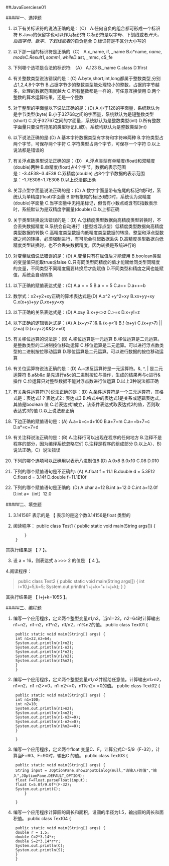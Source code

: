 ##JavaExerciese01

#####一、选择题

1. 以下有关标识符的说法正确的是：（C）
	A.任何自负的组合都可形成一个标识符
	B.Java的保留字也可以作为标识符
	C.标识符是以字母、下划线或者$开头，后跟字母、数字、下划线或者$的自负组合
	D.标识符是不区分大小写的
	
2. 以下那一组的标识符是正确的（C）
	A.c_name,  if,  _name
	B.c*name,  $name,  mode
	C.Result1,  somm1,  while
	D.$ast,  _mmc,  c$_fe
	
3. 下列哪个选项是合法的标识符: （A）
	A.123
	B._name
	C.class
	D.1first
	
4. 有关整数类型说法错误的是：(C)
	A.byte,short,int,long都属于整数类型,分别占1,2,4,8个字节
	B.占据字节少的整数类型能处理较小的整数，占据的字节越多，处理的数据范围就越大
	C.所有整数都是一样的，可任意互换使用
	D.两个整数的算术运算结果，还是一个整数
	
5. 对于整型的字面量以下说法正确的是：(D)
	A.小于128的字面量，系统默认为是字节类型(byte)
	B.小于32768之间的字面量，系统默认为是短整数类型(short)
	C.大于32767之间的字面量，系统默认为是整数类型(int)
	D.所有整数字面量只要没有拖尾的类型标记(L或l)，系统均默认为是整数类型(int)
	
6. 以下说法正确的是:(D)
	A.基本字符数据类型有字符和字符串两种
	B.字符类型占两个字节，可保存两个字符
	C.字符类型占两个字节，可保存一个字符
	D.以上说法都是错误的
	
7. 有关浮点数类型说法正确的是：（D）
	A.浮点类型有单精度(float)和双精度(double)两种
	B.单精度(float)占4个字节，数据的表示范围是：-3.4E38~3.4E38
	C.双精度(double) 占8个字节数据的表示范围是：-1.7E308~1.7E308
	D.以上说法都正确
	
8. 关浮点型字面量说法正确的是：(D)
	A.数字字面量带有拖尾的标记f或F时，系统认为单精度(float)字面量
	B.带有拖尾的标记d或D时，系统认为双精度(double)字面量
	C.当字面量中无拖尾标记，但含有小数点或含有E指数表示时，系统默认为是双精度字面量(double)
	D.以上都正确
	
9. 关于类型转换说法错误的是：(D)
	A.低精度类型数据向高精度类型转换时，不会丢失数据精度
	B.系统会自动进行（整型或浮点型）低精度类型数据向高精度类型数据的转换
	C.高精度类型数据向低精度类型数据的转换、整型和浮点型数据之间的转换，必须强制进行，有可能会引起数据丢失
	D.高精度类型数据向低精度类型转换时，也不会丢失数据精度，因为转换是系统进行的
	
10. 对变量赋值说法错误的是：(D)
	A.变量只有在赋值后才能使用
	B.boolean类型的变量值只能取true或false
	C.只有同类型同精度的值才能赋给同类型同精度的变量，不同类型不同精度需要转换后才能赋值
	D.不同类型和精度之间也能赋值，系统会自动转换
	
11. 以下正确的赋值表达式是：(C)
	A.a = = 5
	B.a = = 5
	C.a++
	D.a++=b
	
12. 数学式：x2+y2+xy正确的算术表达式是(D)
	A.x^2 +y^2+xy
	B.x*x+y*y+xy
	C.x(x+y)+y*y
	D.x*x+y*y+x*y
	
13. 以下正确的关系表达式是：(D)
	A.x≥y
	B.x+y<>z
	C.>=x
	D.x+y!=z
	
14. 以下正确的逻辑表达式是：(A)
	A.(x+y>7 )& & (x-y<1)
	B.! (x+y)
	C.(x+y>7) || (z=a)
	D.(x+y+z)&&(z>=0)
	
15. 有关移位运算的说法是：(B)
	A.移位运算是一元运算
	B.移位运算是二元运算。是整数类型的二进制按位移动运算
	C.移位运算是二元运算。可以进行浮点数类型的二进制按位移动运算
	D.移位运算是二元运算。可以进行数据的按位移动运算
	
16. 有关位运算符说法正确的是：(D)
	A.~求反运算符是一元运算符。&, ^, | 是二元运算符
	B.a&b&c 是先进行a&c的二进制按位与操作，生成的结果再与c进行&操作
	C.位运算只对整型数据不能对浮点数进行位运算
	D.以上3种说法都正确
	
17. 有关条件运算符(?:)说法正确的是：(D)
	A.条件运算符是一个三元运算符，其格式是：表达式1 ? 表达式2 : 表达式3
	B.格式中的表达式1是关系或逻辑表达式，其值是boolean 值
	C.若表达式1成立，该条件表达式取表达式2的值，否则取表达式3的值
	D.以上说法都正确
	
18. 下边正确的赋值语句是：(A)
	A.a=b=c=d+100
	B.a+7=m
	C.a+=b+7=c
	D.a*=c+7=d
	
19. 有关注释说法正确的是：(B)
	A.注释行可以出现在程序的任何地方
	B.注释不是程序的部分，因为编译系统忽略它们
	C.注释是程序的组成部分
	D.以上A）、B）说法正确，C）说法错误
	
20. 下列的哪个选项可以正确用以表示八进制值8:(D)
	A.0x8
	B.0x10
	C.08
	D.010
	
21. 下列的哪个赋值语句是不正确的: (A)
	A.float f = 11.1
	B.double d = 5.3E12
	C.float d = 3.14f
	D.double f=11.1E10f
	
22. 下列的哪个赋值语句是正确的: (D)
	A.char a=12
	B.int a=12.0
	C.int a=12.0f
	D.int a=（int）12.0
	
	
#####二、填空题

1.   3.14156F 表示的是 【 表示的是这个数3.14156是float 类型的  

2. 阅读程序：
  		public class Test1
  		{
    		 public static void  main(String args[])
      		{
      	
      		}
  		}
其执行结果是 【  7 】。

3. 设 a = 16，则表达式 a >>> 2 的值是 【 4  】。

4.阅读程序：
>public class Test2
  {
     public static void  main(String args[])
      {
         int i=10,j=5,k=5;
         System.out.println(“i+j+k=”+ i+j+k);
      }
  }

其执行结果是 【 i+j+k=1055  】。

#####三、编程题

1. 编写一个应用程序，定义两个整型变量n1,n2。当n1=22，n2=64时计算输出n1+n2，n1-n2，n1*n2，n1/n2，n1%n2的值。
		public class Text01 {

		public static void main(String[] args) {
		int n1=22,n2=64;
		System.out.println(n1+n2);
		System.out.println(n1-n2);
		System.out.println(n1*n2);
		System.out.println(n1/n2);
		System.out.println(n1%n2);
		}
		}

2. 编写一个应用程序，定义两个整型变量n1,n2并赋给任意值。计算输出n1>n2，n1<n2，n1-n2>=0，n1-n2<=0，n1%n2= =0的值。
		public class Text02 {

		public static void main(String[] args) {
		int n1=100;
		int n2=10;
	    System.out.println(n1>n2);
	    System.out.println(n1<n2);
	    System.out.println(n1-n2>=0);
	    System.out.println(n1-n2<=0);
	    System.out.println(n1%n2==0);
		}

		}
		
3. 编写一个应用程序，定义两个float 变量C、F。计算公式C=5/9（F-32），计算当F=60、F=90时，输出C 的值。
		public class Text03 {

		public static void main(String[] args) {
		String input = JOptionPane.showInputDialog(null,"请输入F的值","输入",JOptionPane.DEFAULT_OPTION);
		float F=Float.parseFloat(input);
		float C=5.0f/9.0f*(F-32);
		System.out.print(C);
			}

		}
		
4. 编写一个应用程序计算圆的周长和面积，设圆的半径为1.5，输出圆的周长和面积值。
		public class Text04 {

		public static void main(String[] args) {
		double r = 1.5;
		double C=2*3.14*r;
		double S=2*3.14*r*r;
		System.out.println(C);
		System.out.println(S);
		}
		}